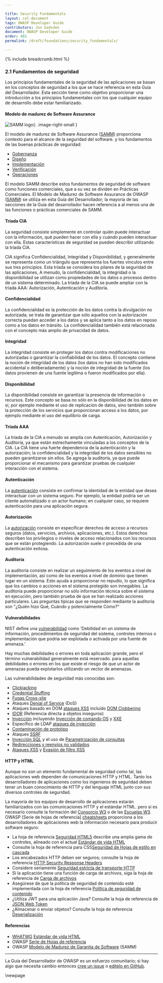 ```yaml
---

title: Security Fundamentals
layout: col-document
tags: OWASP Developer Guide
contributors: Jon Gadsden
document: OWASP Developer Guide
order: 401
permalink: /draft/foundations/security_fundamentals/

---
```


{% include breadcrumb.html %}

<style type="text/css">
.image-right-small {
  height: 26px;
  display: block;
  margin-left: auto;
  margin-right: auto;
  float: right;
}
</style>

### 2.1 Fundamentos de seguridad

Los principios fundamentales de la seguridad de las aplicaciones se basan en los conceptos de seguridad a los que se hace referencia en esta Guía del Desarrollador.
Esta sección tiene como objetivo proporcionar una introducción a los principios fundamentales con los que cualquier equipo de desarrollo debe estar familiarizado.

#### Modelo de madurez de Software Assurance

![SAMM logo](../../../assets/images/logos/samm.png "OWASP SAMM"){: .image-right-small }

El modelo de madurez de Software Assurance ([SAMM][samm]) proporciona contexto para el alcance de la seguridad del software.
y los fundamentos de las buenas prácticas de seguridad:

* [Gobernanza][sammg]
* [Diseño][sammd]
* [Implementación][sammi]
* [Verificación][sammv]
* [Operaciones][sammo]

El modelo SAMM describe estos fundamentos de seguridad de software como funciones comerciales,
que a su vez se dividen en Prácticas Comerciales.
El Modelo de Madurez de Software Assurance de OWASP ([SAMM][samm]) se utiliza en esta Guía del Desarrollador;
la mayoría de las secciones de la Guía del desarrollador hacen referencia a al menos una de las funciones o prácticas comerciales de SAMM.

#### Tríada CIA

La seguridad consiste simplemente en controlar quién puede interactuar con la información,
qué pueden hacer con ella y cuándo pueden interactuar con ella.
Estas características de seguridad se pueden describir utilizando la tríada CIA.

CIA significa Confidencialidad, Integridad y Disponibilidad,
y generalmente se representa como un triángulo que representa los fuertes vínculos entre sus tres principios.
Esta tríada se considera los pilares de la seguridad de las aplicaciones,
A menudo, la confidencialidad, la integridad o la disponibilidad se utilizan como propiedades de los datos o procesos dentro de un sistema determinado.
La tríada de la CIA se puede ampliar con la tríada AAA: Autorización, Autenticación y Auditoría.

#### Confidencialidad

La confidencialidad es la protección de los datos contra la divulgación no autorizada;
se trata de garantizar que sólo aquellos con la autorización correcta puedan acceder a los datos
y se aplica tanto a los datos en reposo como a los datos en tránsito.
La confidencialidad también está relacionada con el concepto más amplio de privacidad de datos.

#### Integridad

La integridad consiste en proteger los datos contra modificaciones no autorizadas o garantizar la confiabilidad de los datos.
El concepto contiene la noción de integridad de los datos (los datos no han sido modificados accidental o deliberadamente)
y la noción de integridad de la fuente (los datos provienen de una fuente legítima o fueron modificados por ella).

#### Disponibilidad

La disponibilidad consiste en garantizar la presencia de información o recursos.
Este concepto se basa no sólo en la disponibilidad de los datos en sí, por ejemplo mediante el uso de replicación de datos,
sino también sobre la protección de los servicios que proporcionan acceso a los datos, por ejemplo mediante el uso del equilibrio de carga.

#### Tríada AAA

La tríada de la CIA a menudo se amplía con Autenticación, Autorización y Auditoría, ya que están estrechamente vinculadas a los conceptos de la CIA.
La CIA tiene una fuerte dependencia de la autenticación y la autorización;
la confidencialidad y la integridad de los datos sensibles no pueden garantizarse sin ellos.
Se agrega la auditoría, ya que puede proporcionar el mecanismo para garantizar pruebas de cualquier interacción con el sistema.

#### Autenticación

La [autenticación][csauthn] consiste en confirmar la identidad de la entidad que desea interactuar con un sistema seguro.
Por ejemplo, la entidad podría ser un cliente automatizado o un actor humano;
en cualquier caso, se requiere autenticación para una aplicación segura.

#### Autorización

La [autorización][csauthz] consiste en especificar derechos de acceso a recursos seguros (datos, servicios, archivos, aplicaciones, etc.).
Estos derechos describen los privilegios o niveles de acceso relacionados con los recursos que se están protegiendo.
La autorización suele ir precedida de una autenticación exitosa.

#### Auditoría

La auditoría consiste en realizar un seguimiento de los eventos a nivel de implementación, así como de los eventos a nivel de dominio que tienen lugar en un sistema.
Esto ayuda a proporcionar no repudio, lo que significa que los cambios o acciones en el sistema protegido son innegables.
La auditoría puede proporcionar no sólo información técnica sobre el sistema en ejecución,
pero también prueba de que se han realizado acciones particulares.
Las preguntas típicas que se responden mediante la auditoría son "¿Quién hizo Qué, Cuándo y potencialmente Cómo?"


#### Vulnerabilidades

NIST define una [vulnerabilidad][nistvuln] como 'Debilidad en un sistema de información, procedimientos de seguridad del sistema,
controles internos o implementación que podría ser explotada o activada por una fuente de amenaza.'

Hay muchas debilidades o errores en toda aplicación grande, pero el término vulnerabilidad generalmente está reservado.
para aquellas debilidades o errores en los que existe el riesgo de que un actor de amenazas pueda explotarlos utilizando un vector de amenazas.

Las vulnerabilidades de seguridad más conocidas son:

* [Clickjacking][csclick]
* [Credential Stuffing][cscreds]
* [Fugas Cross-site][csxsleaks]
* Ataques [Denial of Service][csdos] (DoS)
* Ataques basado en DOM [ataques XSS][csdom] incluido [DOM Clobbering][csdomclub]
* [IDOR][csidor] (Referencia directa a objetos inseguros)
* [Inyección][csinjection] incluyendo [Inyección de comando OS][csosinjection] y [XXE][csxxe]
* Específico de LDAP [ataques de inyección][csldap]
* [Contaminación de prototipo][csproto]
* Ataques [SSRF][csssrf]
* [Inyección SQL][cssql]  y el uso de [Parametrización de consultas][csquery]
* [Redirecciones y reenvíos no validados][csredirect]
* [Ataques XSS][csxss] y [Evasión de filtro XSS][csxssevade]

#### HTTP y HTML

Aunque no son un elemento fundamental de seguridad como tal, las aplicaciones web dependen de comunicaciones HTTP y HTML.
Tanto los desarrolladores de aplicaciones como los ingenieros de seguridad deben tener un buen conocimiento de HTTP y del lenguaje HTML junto con sus diversos controles de seguridad.

La mayoría de los equipos de desarrollo de aplicaciones estarán familiarizados con las comunicaciones HTTP y el estándar HTML.
pero si es necesario consulte la formación del [Consorcio W3][w3consortium] o de las [Escuelas W3][w3schools].
OWASP [Serie de hojas de referencia] [cheatsheets] proporciona a los desarrolladores de aplicaciones web la información
necesario para producir software seguro:

* La hoja de referencia [Seguridad HTML5][cshtml5] describe una amplia gama de controles,
  alineado con el actual [Estándar de vida HTML][htmlliving]
* Consulte la hoja de referencia para CSS[Seguridad de Hojas de estilo en cascada][cscss]
* Los encabezados HTTP deben ser seguros; consulte la hoja de referencia [HTTP Security Response Headers][csheaders]
* Considere seriamente [Seguridad estricta de transporte HTTP][csstrict]
* Si la aplicación tiene una función de carga de archivos, siga la hoja de referencia de [Carga de archivos][csfile]
* Asegúrese de que la política de seguridad de contenido esté implementada con la hoja de referencia [Política de seguridad de contenido][cscsp]
* ¿Utiliza JWT para una aplicación Java? Consulte la hoja de referencia de [JSON Web Token][csjwt] 
* ¿Almacenar o enviar objetos? Consulte la hoja de referencia [Deserialización][csserial]

#### Referencias

* [WHATWG][whatwg] [Estándar de vida HTML][htmlliving]
* OWASP [Serie de Hojas de referencia][cheatsheets]
* OWASP [Modelo de Madurez de Garantía de Software][samm] (SAMM)

----

La Guía del Desarrollador de OWASP es un esfuerzo comunitario; si hay algo que necesita cambio
entonces [cree un issue][issue0401] o [edítelo en GitHub][edit0401].

[cheatsheets]: https://cheatsheetseries.owasp.org/
[csclick]: https://cheatsheetseries.owasp.org/cheatsheets/Clickjacking_Defense_Cheat_Sheet
[cscreds]: https://cheatsheetseries.owasp.org/cheatsheets/Credential_Stuffing_Prevention_Cheat_Sheet
[cscsp]: https://cheatsheetseries.owasp.org/cheatsheets/Content_Security_Policy_Cheat_Sheet
[cscss]: https://cheatsheetseries.owasp.org/cheatsheets/Securing_Cascading_Style_Sheets_Cheat_Sheet
[csdom]: https://cheatsheetseries.owasp.org/cheatsheets/DOM_based_XSS_Prevention_Cheat_Sheet
[csdomclub]: https://cheatsheetseries.owasp.org/cheatsheets/DOM_Clobbering_Prevention_Cheat_Sheet
[csdos]: https://cheatsheetseries.owasp.org/cheatsheets/Denial_of_Service_Cheat_Sheet
[csidor]: https://cheatsheetseries.owasp.org/cheatsheets/Insecure_Direct_Object_Reference_Prevention_Cheat_Sheet
[csinjection]: https://cheatsheetseries.owasp.org/cheatsheets/Injection_Prevention_Cheat_Sheet
[csosinjection]: https://cheatsheetseries.owasp.org/cheatsheets/OS_Command_Injection_Defense_Cheat_Sheet
[csldap]: https://cheatsheetseries.owasp.org/cheatsheets/LDAP_Injection_Prevention_Cheat_Sheet
[csproto]: https://cheatsheetseries.owasp.org/cheatsheets/Prototype_Pollution_Prevention_Cheat_Sheet
[csauthn]: https://cheatsheetseries.owasp.org/cheatsheets/Authentication_Cheat_Sheet
[csauthz]: https://cheatsheetseries.owasp.org/cheatsheets/Authorization_Cheat_Sheet
[csfile]: https://cheatsheetseries.owasp.org/cheatsheets/File_Upload_Cheat_Sheet
[csheaders]: https://cheatsheetseries.owasp.org/cheatsheets/HTTP_Headers_Cheat_Sheet
[cshtml5]: https://cheatsheetseries.owasp.org/cheatsheets/HTML5_Security_Cheat_Sheet
[csjwt]: https://cheatsheetseries.owasp.org/cheatsheets/JSON_Web_Token_for_Java_Cheat_Sheet
[csredirect]: https://cheatsheetseries.owasp.org/cheatsheets/Unvalidated_Redirects_and_Forwards_Cheat_Sheet
[csserial]: https://cheatsheetseries.owasp.org/cheatsheets/Deserialization_Cheat_Sheet
[cssql]: https://cheatsheetseries.owasp.org/cheatsheets/SQL_Injection_Prevention_Cheat_Sheet
[csquery]: https://cheatsheetseries.owasp.org/cheatsheets/Query_Parameterization_Cheat_Sheet
[csssrf]:  https://cheatsheetseries.owasp.org/cheatsheets/Server_Side_Request_Forgery_Prevention_Cheat_Sheet
[csstrict]: https://cheatsheetseries.owasp.org/cheatsheets/HTTP_Strict_Transport_Security_Cheat_Sheet
[csxss]: https://cheatsheetseries.owasp.org/cheatsheets/Cross_Site_Scripting_Prevention_Cheat_Sheet
[csxsleaks]: https://cheatsheetseries.owasp.org/cheatsheets/XS_Leaks_Cheat_Sheet
[csxssevade]: https://cheatsheetseries.owasp.org/cheatsheets/XSS_Filter_Evasion_Cheat_Sheet
[csxxe]: https://cheatsheetseries.owasp.org/cheatsheets/XML_External_Entity_Prevention_Cheat_Sheet
[issue0401]: https://github.com/OWASP/www-project-developer-guide/issues/new?labels=enhancement&template=request.md&title=Update:%2004-foundations/01-security-fundamentals
[edit0401]: https://github.com/OWASP/www-project-developer-guide/blob/main/draft/04-foundations/01-security-fundamentals.md
[htmlliving]: https://html.spec.whatwg.org/multipage/
[nistvuln]: https://csrc.nist.gov/glossary/term/vulnerability
[samm]: https://owaspsamm.org/about/
[sammd]: https://owaspsamm.org/model/design/
[sammg]: https://owaspsamm.org/model/governance/
[sammi]: https://owaspsamm.org/model/implementation/
[sammo]: https://owaspsamm.org/model/operations/
[sammv]: https://owaspsamm.org/model/verification/
[w3consortium]: https://www.w3.org/
[w3schools]: https://www.w3schools.com/html/
[whatwg]: https://whatwg.org/

\newpage

